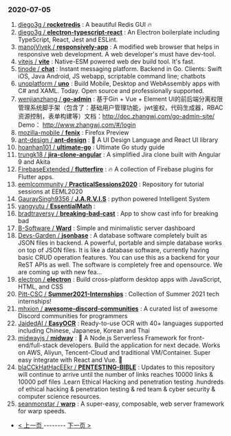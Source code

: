 ### 2020-07-05 
1. [
        diego3g /
**rocketredis**](https://github.com/diego3g/rocketredis) : A beautiful Redis GUI 🔥
1. [
        diego3g /
**electron-typescript-react**](https://github.com/diego3g/electron-typescript-react) : An Electron boilerplate including TypeScript, React, Jest and ESLint.
1. [
        manojVivek /
**responsively-app**](https://github.com/manojVivek/responsively-app) : A modified web browser that helps in responsive web development. A web developer's must have dev-tool.
1. [
        vitejs /
**vite**](https://github.com/vitejs/vite) : Native-ESM powered web dev build tool. It's fast.
1. [
        tinode /
**chat**](https://github.com/tinode/chat) : Instant messaging platform. Backend in Go. Clients: Swift iOS, Java Android, JS webapp, scriptable command line; chatbots
1. [
        unoplatform /
**uno**](https://github.com/unoplatform/uno) : Build Mobile, Desktop and WebAssembly apps with C# and XAML. Today. Open source and professionally supported.
1. [
        wenjianzhang /
**go-admin**](https://github.com/wenjianzhang/go-admin) : 基于Gin + Vue + Element UI的前后端分离权限管理系统脚手架（包含了：基础用户管理功能，jwt鉴权，代码生成器，RBAC资源控制，表单构建等）文档：http://doc.zhangwj.com/go-admin-site/ Demo： http://www.zhangwj.com/#/login
1. [
        mozilla-mobile /
**fenix**](https://github.com/mozilla-mobile/fenix) : Firefox Preview
1. [
        ant-design /
**ant-design**](https://github.com/ant-design/ant-design) : 🌈 A UI Design Language and React UI library
1. [
        hoanhan101 /
**ultimate-go**](https://github.com/hoanhan101/ultimate-go) : Ultimate Go study guide
1. [
        trungk18 /
**jira-clone-angular**](https://github.com/trungk18/jira-clone-angular) : A simplified Jira clone built with Angular 9 and Akita
1. [
        FirebaseExtended /
**flutterfire**](https://github.com/FirebaseExtended/flutterfire) : 🔥 A collection of Firebase plugins for Flutter apps.
1. [
        eemlcommunity /
**PracticalSessions2020**](https://github.com/eemlcommunity/PracticalSessions2020) : Repository for tutorial sessions at EEML2020
1. [
        GauravSingh9356 /
**J.A.R.V.I.S**](https://github.com/GauravSingh9356/J.A.R.V.I.S) : python powered Intelligent System
1. [
        yangyutu /
**EssentialMath**](https://github.com/yangyutu/EssentialMath) : 
1. [
        bradtraversy /
**breaking-bad-cast**](https://github.com/bradtraversy/breaking-bad-cast) : App to show cast info for breaking bad
1. [
        B-Software /
**Ward**](https://github.com/B-Software/Ward) : Simple and minimalistic server dashboard
1. [
        Devs-Garden /
**jsonbase**](https://github.com/Devs-Garden/jsonbase) : A database software completely built as JSON files in backend. A powerful, portable and simple database works on top of JSON files. It is like a database software, currently having basic CRUD operation features. You can use this as a backend for your ReST APIs as well. The software is completely free and opensource. We are coming up with new fea…
1. [
        electron /
**electron**](https://github.com/electron/electron) : Build cross-platform desktop apps with JavaScript, HTML, and CSS
1. [
        Pitt-CSC /
**Summer2021-Internships**](https://github.com/Pitt-CSC/Summer2021-Internships) : Collection of Summer 2021 tech internships!
1. [
        mhxion /
**awesome-discord-communities**](https://github.com/mhxion/awesome-discord-communities) : A curated list of awesome Discord communities for programmers
1. [
        JaidedAI /
**EasyOCR**](https://github.com/JaidedAI/EasyOCR) : Ready-to-use OCR with 40+ languages supported including Chinese, Japanese, Korean and Thai
1. [
        midwayjs /
**midway**](https://github.com/midwayjs/midway) : 🍔 A Node.js Serverless Framework for front-end/full-stack developers. Build the application for next decade. Works on AWS, Aliyun, Tencent-Cloud and traditional VM/Container. Super easy integrate with React and Vue. 🌈
1. [
        blaCCkHatHacEEkr /
**PENTESTING-BIBLE**](https://github.com/blaCCkHatHacEEkr/PENTESTING-BIBLE) : Updates to this repository will continue to arrive until the number of links reaches 10000 links & 10000 pdf files .Learn Ethical Hacking and penetration testing .hundreds of ethical hacking & penetration testing & red team & cyber security & computer science resources.
1. [
        seanmonstar /
**warp**](https://github.com/seanmonstar/warp) : A super-easy, composable, web server framework for warp speeds. 

- [ < 上一页 ](https://github.com/able8/github-trending-daily-record/blob/master/2020-07-04.md) -------- [ 下一页 > ](https://github.com/able8/github-trending-daily-record/blob/master/2020-07-06.md)